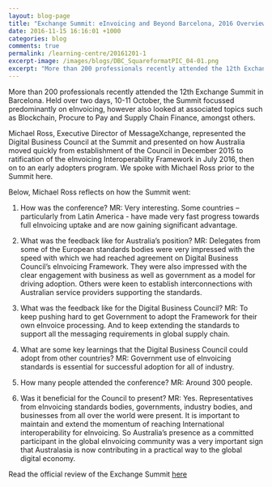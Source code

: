```yaml
---
layout: blog-page
title: "Exchange Summit: eInvoicing and Beyond Barcelona, 2016 Overview from Michael Ross of MessageXchange"
date: 2016-11-15 16:16:01 +1000
categories: blog
comments: true
permalink: /learning-centre/20161201-1
excerpt-image: /images/blogs/DBC_SquareformatPIC_04-01.png
excerpt: "More than 200 professionals recently attended the 12th Exchange Summit in Barcelona. Held over two days, 10-11 October, the Summit focussed predominantly on eInvoicing, however also looked at associated topics such as Blockchain, Procure to Pay and Supply Chain Finance, amongst others."
---
```


More than 200 professionals recently attended the 12th Exchange Summit in Barcelona. Held over two days, 10-11 October, the Summit focussed predominantly on eInvoicing, however also looked at associated topics such as Blockchain, Procure to Pay and Supply Chain Finance, amongst others.

Michael Ross, Executive Director of MessageXchange, represented the Digital Business Council at the Summit and presented on how Australia moved quickly from establishment of the Council in December 2015 to ratification of the eInvoicing Interoperability Framework in July 2016, then on to an early adopters program. We spoke with Michael Ross prior to the Summit here.

Below, Michael Ross reflects on how the Summit went:

1. How was the conference?
MR: Very interesting. Some countries – particularly from Latin America - have made very fast progress towards full eInvoicing uptake and are now gaining significant advantage.

2. What was the feedback like for Australia’s position?
MR: Delegates from some of the European standards bodies were very impressed with the speed with which we had reached agreement on Digital Business Council’s eInvoicing Framework. They were also impressed with the clear engagement with business as well as government as a model for driving adoption. Others were keen to establish interconnections with Australian service providers supporting the standards.

3. What was the feedback like for the Digital Business Council?
MR: To keep pushing hard to get Government to adopt the Framework for their own eInvoice processing. And to keep extending the standards to support all the messaging requirements in global supply chain. 

4. What are some key learnings that the Digital Business Council could adopt from other countries?
MR: Government use of eInvoicing standards is essential for successful adoption for all of industry. 

5. How many people attended the conference?
MR: Around 300 people.

6. Was it beneficial for the Council to present?
MR: Yes. Representatives from eInvoicing standards bodies, governments, industry bodies, and businesses from all over the world were present. It is important to maintain and extend the momentum of reaching International interoperability for eInvoicing. So Australia’s presence as a committed participant in the global eInvoicing community was a very important sign that Australasia is now contributing in a practical way to the global digital economy.

Read the official review of the Exchange Summit [here](http://www.exchange-summit.com/review-exchange-summit-2016-barcelona)
